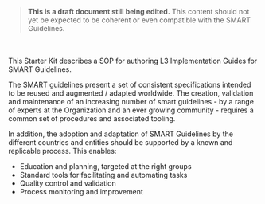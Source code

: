 <div>
<blockquote class="stu-note">
	<strong>This is a draft document still being edited.</strong>
	This content should not yet be expected to be coherent or even compatible with the SMART Guidelines.
</blockquote>
</div>


<br/> <br/> 
  This Starter Kit describes a SOP for authoring L3 Implementation Guides for SMART Guidelines.

  The SMART guidelines present a set of consistent specifications intended to be reused and augmented / adapted worldwide. The creation, validation and maintenance of an increasing number of smart guidelines - by a range of experts at the Organization and an ever growing community - requires a common set of procedures and associated tooling.

In addition, the adoption and adaptation of SMART Guidelines by the different countries and entities should be supported by a known and replicable process. This enables:
* Education and planning, targeted at the right groups
* Standard tools for facilitating and automating tasks
* Quality control and validation
* Process monitoring and improvement